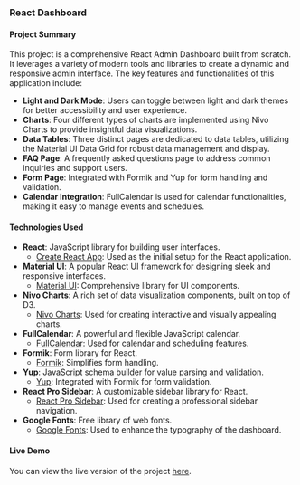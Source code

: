 ### React Dashboard

#### Project Summary

This project is a comprehensive React Admin Dashboard built from scratch. It leverages a variety of modern tools and libraries to create a dynamic and responsive admin interface. The key features and functionalities of this application include:

- **Light and Dark Mode**: Users can toggle between light and dark themes for better accessibility and user experience.
- **Charts**: Four different types of charts are implemented using Nivo Charts to provide insightful data visualizations.
- **Data Tables**: Three distinct pages are dedicated to data tables, utilizing the Material UI Data Grid for robust data management and display.
- **FAQ Page**: A frequently asked questions page to address common inquiries and support users.
- **Form Page**: Integrated with Formik and Yup for form handling and validation.
- **Calendar Integration**: FullCalendar is used for calendar functionalities, making it easy to manage events and schedules.

#### Technologies Used

- **React**: JavaScript library for building user interfaces.
  - [Create React App](https://create-react-app.dev/): Used as the initial setup for the React application.
- **Material UI**: A popular React UI framework for designing sleek and responsive interfaces.
  - [Material UI](https://mui.com/material-ui/getting-started/): Comprehensive library for UI components.
- **Nivo Charts**: A rich set of data visualization components, built on top of D3.
  - [Nivo Charts](https://nivo.rocks/components): Used for creating interactive and visually appealing charts.
- **FullCalendar**: A powerful and flexible JavaScript calendar.
  - [FullCalendar](https://fullcalendar.io/docs): Used for calendar and scheduling features.
- **Formik**: Form library for React.
  - [Formik](https://formik.org/docs/overview#getting-started): Simplifies form handling.
- **Yup**: JavaScript schema builder for value parsing and validation.
  - [Yup](https://github.com/jquense/yup): Integrated with Formik for form validation.
- **React Pro Sidebar**: A customizable sidebar library for React.
  - [React Pro Sidebar](https://github.com/azouaoui-med/react-pro-sidebar): Used for creating a professional sidebar navigation.
- **Google Fonts**: Free library of web fonts.
  - [Google Fonts](https://fonts.google.com/): Used to enhance the typography of the dashboard.

#### Live Demo

You can view the live version of the project [here](https://react-dashboard-kirti-gokhales-projects.vercel.app/).
